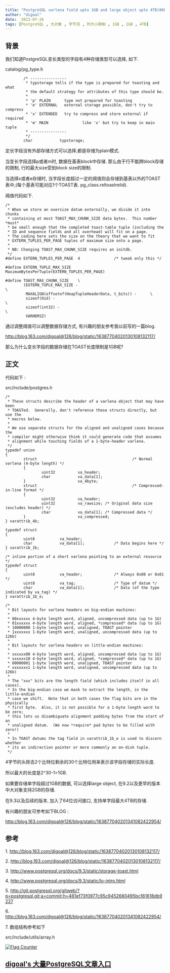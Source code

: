 ```yaml
---
title: "PostgreSQL varlena field upto 1GB and large object upto 4TB(8KB block_size)(>=9.3) 2GB(<=9.2)"
author: "digoal"
date:  2013-07-26
tags: [PostgreSQL , 大对象 , 字节流 , 列大小限制 , 1GB , 2GB , 4TB]
---
```

## 背景           
我们知道PostgreSQL变长类型的字段有4种存储类型可以选择, 如下.  
  
catalog/pg_type.h  
  
```  
        /* ----------------  
         * typstorage tells if the type is prepared for toasting and what  
         * the default strategy for attributes of this type should be.  
         *  
         * 'p' PLAIN      type not prepared for toasting  
         * 'e' EXTERNAL   external storage possible, don't try to compress  
         * 'x' EXTENDED   try to compress and store external if required  
         * 'm' MAIN               like 'x' but try to keep in main tuple  
         * ----------------  
         */  
        char            typstorage;  
```  
  
定长字段没有外部存储方式可以选择,都是存储为plain模式.   
  
当变长字段选择p或者m时, 数据在基表block中存储. 那么由于行不能跨block存储的限制, 行的最大size受到block size的限制.   
  
当选择x或者e存储时, 当字段长度超过一定的阈值则会存储到基表以外的TOAST表中,(每个基表可能对应1个TOAST表. pg_class.reltoastrelid).  
  
阈值代码如下.  
  
```  
/*  
 * When we store an oversize datum externally, we divide it into chunks  
 * containing at most TOAST_MAX_CHUNK_SIZE data bytes.  This number *must*  
 * be small enough that the completed toast-table tuple (including the  
 * ID and sequence fields and all overhead) will fit on a page.  
 * The coding here sets the size on the theory that we want to fit  
 * EXTERN_TUPLES_PER_PAGE tuples of maximum size onto a page.  
 *  
 * NB: Changing TOAST_MAX_CHUNK_SIZE requires an initdb.  
 */  
#define EXTERN_TUPLES_PER_PAGE  4               /* tweak only this */  
  
#define EXTERN_TUPLE_MAX_SIZE   MaximumBytesPerTuple(EXTERN_TUPLES_PER_PAGE)  
  
#define TOAST_MAX_CHUNK_SIZE    \  
        (EXTERN_TUPLE_MAX_SIZE -                                                        \  
         MAXALIGN(offsetof(HeapTupleHeaderData, t_bits)) -      \  
         sizeof(Oid) -                                                                          \  
         sizeof(int32) -                                                                        \  
         VARHDRSZ)  
```  
  
通过调整阈值可以调整数据存储方式, 有兴趣的朋友参考我以前写的一篇blog.  
  
http://blog.163.com/digoal@126/blog/static/16387704020130108132117/  
  
那么为什么变长字段的数据存储在TOAST长度限制是1GB呢?  
  
## 正文  
代码如下 :   
  
src/include/postgres.h  
  
```  
/*  
 * These structs describe the header of a varlena object that may have been  
 * TOASTed.  Generally, don't reference these structs directly, but use the  
 * macros below.  
 *  
 * We use separate structs for the aligned and unaligned cases because the  
 * compiler might otherwise think it could generate code that assumes  
 * alignment while touching fields of a 1-byte-header varlena.  
 */  
typedef union  
{  
        struct                                          /* Normal varlena (4-byte length) */  
        {  
                uint32          va_header;  
                char            va_data[1];  
        }                       va_4byte;  
        struct                                          /* Compressed-in-line format */  
        {  
                uint32          va_header;  
                uint32          va_rawsize; /* Original data size (excludes header) */  
                char            va_data[1]; /* Compressed data */  
        }                       va_compressed;  
} varattrib_4b;  
  
typedef struct  
{  
        uint8           va_header;  
        char            va_data[1];             /* Data begins here */  
} varattrib_1b;  
  
/* inline portion of a short varlena pointing to an external resource */  
typedef struct  
{  
        uint8           va_header;              /* Always 0x80 or 0x01 */  
        uint8           va_tag;                 /* Type of datum */  
        char            va_data[1];             /* Data (of the type indicated by va_tag) */  
} varattrib_1b_e;  
  
/*  
 * Bit layouts for varlena headers on big-endian machines:  
 *  
 * 00xxxxxx 4-byte length word, aligned, uncompressed data (up to 1G)  
 * 01xxxxxx 4-byte length word, aligned, *compressed* data (up to 1G)  
 * 10000000 1-byte length word, unaligned, TOAST pointer  
 * 1xxxxxxx 1-byte length word, unaligned, uncompressed data (up to 126b)  
 *  
 * Bit layouts for varlena headers on little-endian machines:  
 *  
 * xxxxxx00 4-byte length word, aligned, uncompressed data (up to 1G)  
 * xxxxxx10 4-byte length word, aligned, *compressed* data (up to 1G)  
 * 00000001 1-byte length word, unaligned, TOAST pointer  
 * xxxxxxx1 1-byte length word, unaligned, uncompressed data (up to 126b)  
 *  
 * The "xxx" bits are the length field (which includes itself in all cases).  
 * In the big-endian case we mask to extract the length, in the little-endian  
 * case we shift.  Note that in both cases the flag bits are in the physically  
 * first byte.  Also, it is not possible for a 1-byte length word to be zero;  
 * this lets us disambiguate alignment padding bytes from the start of an  
 * unaligned datum.  (We now *require* pad bytes to be filled with zero!)  
 *  
 * In TOAST datums the tag field in varattrib_1b_e is used to discern whether  
 * its an indirection pointer or more commonly an on-disk tuple.  
 */  
```  
  
4字节的头除去2个比特位剩余的30个比特位用来表示该字段存储的实际长度.  
  
所以最大的长度是2^30-1=1GB.  
  
如果要存储单字段超过1GB的数据, 可以选择large object, 在9.2以及更早的版本中大对象支持2GB的存储.  
  
在9.3以及后续的版本, 加入了64位访问接口, 支持单字段最大4TB的存储.   
  
有兴趣的朋友可参考如下BLOG :   
  
http://blog.163.com/digoal@126/blog/static/163877040201341082422954/  
  
## 参考  
1\. http://blog.163.com/digoal@126/blog/static/16387704020130108132117/  
  
2\. http://blog.163.com/digoal@126/blog/static/16387704020130108132117/  
  
3\. http://www.postgresql.org/docs/9.3/static/storage-toast.html  
  
4\. http://www.postgresql.org/docs/9.3/static/lo-intro.html  
  
5\. http://git.postgresql.org/gitweb/?p=postgresql.git;a=commit;h=461ef73f0977c95c9452680495bc161618db9227  
  
6\. http://blog.163.com/digoal@126/blog/static/163877040201341082422954/  
  
7\. 数组结构参考如下  
  
src/include/utils/array.h  
    
                                                                                    
                                         
  
<a rel="nofollow" href="http://info.flagcounter.com/h9V1"  ><img src="http://s03.flagcounter.com/count/h9V1/bg_FFFFFF/txt_000000/border_CCCCCC/columns_2/maxflags_12/viewers_0/labels_0/pageviews_0/flags_0/"  alt="Flag Counter"  border="0"  ></a>  
  
  
  
  
  
  
## [digoal's 大量PostgreSQL文章入口](https://github.com/digoal/blog/blob/master/README.md "22709685feb7cab07d30f30387f0a9ae")
  
